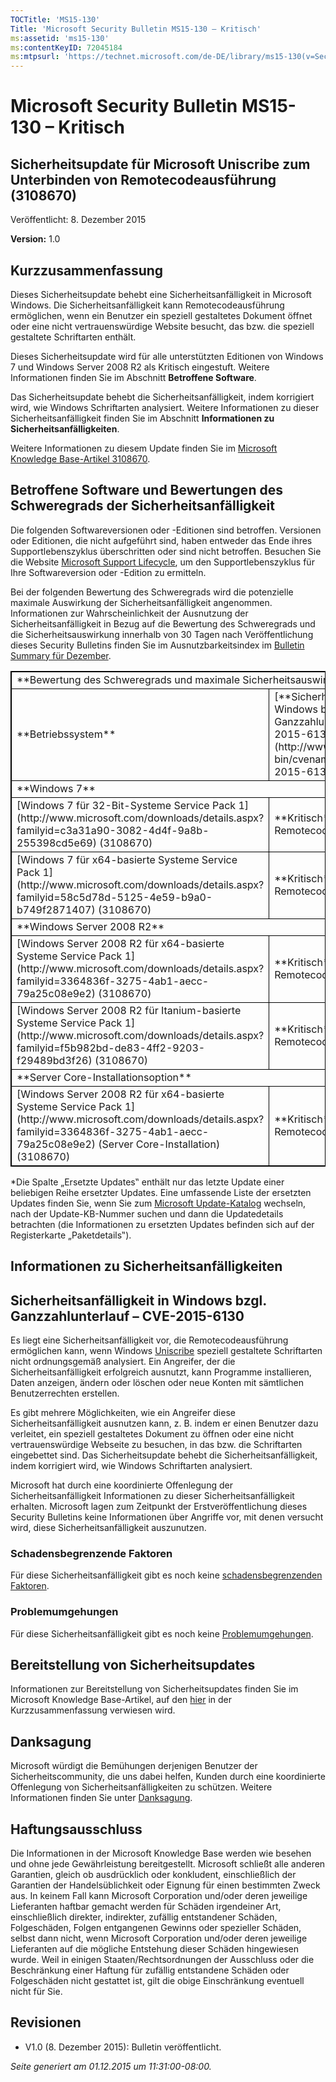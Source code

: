 ```yaml
---
TOCTitle: 'MS15-130'
Title: 'Microsoft Security Bulletin MS15-130 – Kritisch'
ms:assetid: 'ms15-130'
ms:contentKeyID: 72045184
ms:mtpsurl: 'https://technet.microsoft.com/de-DE/library/ms15-130(v=Security.10)'
---
```


Microsoft Security Bulletin MS15-130 – Kritisch
===============================================

Sicherheitsupdate für Microsoft Uniscribe zum Unterbinden von Remotecodeausführung (3108670)
--------------------------------------------------------------------------------------------

Veröffentlicht: 8. Dezember 2015

**Version:** 1.0

Kurzzusammenfassung
-------------------

Dieses Sicherheitsupdate behebt eine Sicherheitsanfälligkeit in Microsoft Windows. Die Sicherheitsanfälligkeit kann Remotecodeausführung ermöglichen, wenn ein Benutzer ein speziell gestaltetes Dokument öffnet oder eine nicht vertrauenswürdige Website besucht, das bzw. die speziell gestaltete Schriftarten enthält.

Dieses Sicherheitsupdate wird für alle unterstützten Editionen von Windows 7 und Windows Server 2008 R2 als Kritisch eingestuft. Weitere Informationen finden Sie im Abschnitt **Betroffene Software**.

Das Sicherheitsupdate behebt die Sicherheitsanfälligkeit, indem korrigiert wird, wie Windows Schriftarten analysiert. Weitere Informationen zu dieser Sicherheitsanfälligkeit finden Sie im Abschnitt **Informationen zu Sicherheitsanfälligkeiten**.

Weitere Informationen zu diesem Update finden Sie im [Microsoft Knowledge Base-Artikel 3108670](https://support.microsoft.com/de-de/kb/3108670).

Betroffene Software und Bewertungen des Schweregrads der Sicherheitsanfälligkeit
--------------------------------------------------------------------------------

Die folgenden Softwareversionen oder -Editionen sind betroffen. Versionen oder Editionen, die nicht aufgeführt sind, haben entweder das Ende ihres Supportlebenszyklus überschritten oder sind nicht betroffen. Besuchen Sie die Website [Microsoft Support Lifecycle](http://support.microsoft.com/lifecycle), um den Supportlebenszyklus für Ihre Softwareversion oder -Edition zu ermitteln.

Bei der folgenden Bewertung des Schweregrads wird die potenzielle maximale Auswirkung der Sicherheitsanfälligkeit angenommen. Informationen zur Wahrscheinlichkeit der Ausnutzung der Sicherheitsanfälligkeit in Bezug auf die Bewertung des Schweregrads und die Sicherheitsauswirkung innerhalb von 30 Tagen nach Veröffentlichung dieses Security Bulletins finden Sie im Ausnutzbarkeitsindex im [Bulletin Summary für Dezember](https://technet.microsoft.com/de-de/library/security/ms15-dec).

<p> </p>
<table style="border:1px solid black;">
<tr>
<td style="border:1px solid black;" colspan="3">
**Bewertung des Schweregrads und maximale Sicherheitsauswirkung nach betroffener Software**
</td>
</tr>
<tr>
<td style="border:1px solid black;">
**Betriebssystem**
</td>
<td style="border:1px solid black;">
[**Sicherheitsanfälligkeit in Windows bzgl. Ganzzahlunterlauf – CVE-2015-6130**](http://www.cve.mitre.org/cgi-bin/cvename.cgi?name=cve-2015-6130)
</td>
<td style="border:1px solid black;">
**Ersetzte Updates***
</td>
</tr>
<tr>
<td style="border:1px solid black;" colspan="3">
**Windows 7**
</td>
</tr>
<tr>
<td style="border:1px solid black;">
[Windows 7 für 32-Bit-Systeme Service Pack 1](http://www.microsoft.com/downloads/details.aspx?familyid=c3a31a90-3082-4d4f-9a8b-255398cd5e69)  
(3108670)
</td>
<td style="border:1px solid black;">
**Kritisch**  
Remotecodeausführung
</td>
<td style="border:1px solid black;">
2957509 in [MS14-036](https://technet.microsoft.com/de-de/library/security/ms14-036)
</td>
</tr>
<tr>
<td style="border:1px solid black;">
[Windows 7 für x64-basierte Systeme Service Pack 1](http://www.microsoft.com/downloads/details.aspx?familyid=58c5d78d-5125-4e59-b9a0-b749f2871407)  
(3108670)
</td>
<td style="border:1px solid black;">
**Kritisch**  
Remotecodeausführung
</td>
<td style="border:1px solid black;">
2957509 in [MS14-036](https://technet.microsoft.com/de-de/library/security/ms14-036)
</td>
</tr>
<tr>
<td style="border:1px solid black;" colspan="3">
**Windows Server 2008 R2**
</td>
</tr>
<tr>
<td style="border:1px solid black;">
[Windows Server 2008 R2 für x64-basierte Systeme Service Pack 1](http://www.microsoft.com/downloads/details.aspx?familyid=3364836f-3275-4ab1-aecc-79a25c08e9e2)  
(3108670)
</td>
<td style="border:1px solid black;">
**Kritisch**  
Remotecodeausführung
</td>
<td style="border:1px solid black;">
2957509 in [MS14-036](https://technet.microsoft.com/de-de/library/security/ms14-036)
</td>
</tr>
<tr>
<td style="border:1px solid black;">
[Windows Server 2008 R2 für Itanium-basierte Systeme Service Pack 1](http://www.microsoft.com/downloads/details.aspx?familyid=f5b982bd-de83-4ff2-9203-f29489bd3f26)  
(3108670)
</td>
<td style="border:1px solid black;">
**Kritisch**  
Remotecodeausführung
</td>
<td style="border:1px solid black;">
2957509 in [MS14-036](https://technet.microsoft.com/de-de/library/security/ms14-036)
</td>
</tr>
<tr>
<td style="border:1px solid black;" colspan="3">
**Server Core-Installationsoption**
</td>
</tr>
<tr>
<td style="border:1px solid black;">
[Windows Server 2008 R2 für x64-basierte Systeme Service Pack 1](http://www.microsoft.com/downloads/details.aspx?familyid=3364836f-3275-4ab1-aecc-79a25c08e9e2) (Server Core-Installation)  
(3108670)
</td>
<td style="border:1px solid black;">
**Kritisch**  
Remotecodeausführung
</td>
<td style="border:1px solid black;">
2957509 in [MS14-036](https://technet.microsoft.com/de-de/library/security/ms14-036)
</td>
</tr>
</table>
 
\*Die Spalte „Ersetzte Updates‟ enthält nur das letzte Update einer beliebigen Reihe ersetzter Updates. Eine umfassende Liste der ersetzten Updates finden Sie, wenn Sie zum [Microsoft Update-Katalog](http://catalog.update.microsoft.com/v7/site/home.aspx) wechseln, nach der Update-KB-Nummer suchen und dann die Updatedetails betrachten (die Informationen zu ersetzten Updates befinden sich auf der Registerkarte „Paketdetails‟).

Informationen zu Sicherheitsanfälligkeiten
------------------------------------------

Sicherheitsanfälligkeit in Windows bzgl. Ganzzahlunterlauf – CVE-2015-6130
--------------------------------------------------------------------------

Es liegt eine Sicherheitsanfälligkeit vor, die Remotecodeausführung ermöglichen kann, wenn Windows [Uniscribe](https://technet.microsoft.com/de-de/library/security/dn848375.aspx) speziell gestaltete Schriftarten nicht ordnungsgemäß analysiert. Ein Angreifer, der die Sicherheitsanfälligkeit erfolgreich ausnutzt, kann Programme installieren, Daten anzeigen, ändern oder löschen oder neue Konten mit sämtlichen Benutzerrechten erstellen.

Es gibt mehrere Möglichkeiten, wie ein Angreifer diese Sicherheitsanfälligkeit ausnutzen kann, z. B. indem er einen Benutzer dazu verleitet, ein speziell gestaltetes Dokument zu öffnen oder eine nicht vertrauenswürdige Webseite zu besuchen, in das bzw. die Schriftarten eingebettet sind. Das Sicherheitsupdate behebt die Sicherheitsanfälligkeit, indem korrigiert wird, wie Windows Schriftarten analysiert.

Microsoft hat durch eine koordinierte Offenlegung der Sicherheitsanfälligkeit Informationen zu dieser Sicherheitsanfälligkeit erhalten. Microsoft lagen zum Zeitpunkt der Erstveröffentlichung dieses Security Bulletins keine Informationen über Angriffe vor, mit denen versucht wird, diese Sicherheitsanfälligkeit auszunutzen.

### Schadensbegrenzende Faktoren

Für diese Sicherheitsanfälligkeit gibt es noch keine [schadensbegrenzenden Faktoren](https://technet.microsoft.com/de-de/library/security/dn848375.aspx).

### Problemumgehungen

Für diese Sicherheitsanfälligkeit gibt es noch keine [Problemumgehungen](https://technet.microsoft.com/de-de/library/security/dn848375.aspx).

Bereitstellung von Sicherheitsupdates
-------------------------------------

Informationen zur Bereitstellung von Sicherheitsupdates finden Sie im Microsoft Knowledge Base-Artikel, auf den [hier](https://technet.microsoft.com/de-DE/library////c(v=Security.10)) in der Kurzzusammenfassung verwiesen wird.

Danksagung
----------

Microsoft würdigt die Bemühungen derjenigen Benutzer der Sicherheitscommunity, die uns dabei helfen, Kunden durch eine koordinierte Offenlegung von Sicherheitsanfälligkeiten zu schützen. Weitere Informationen finden Sie unter [Danksagung](https://technet.microsoft.com/de-de/library/security/dn903755.aspx).

Haftungsausschluss
------------------

Die Informationen in der Microsoft Knowledge Base werden wie besehen und ohne jede Gewährleistung bereitgestellt. Microsoft schließt alle anderen Garantien, gleich ob ausdrücklich oder konkludent, einschließlich der Garantien der Handelsüblichkeit oder Eignung für einen bestimmten Zweck aus. In keinem Fall kann Microsoft Corporation und/oder deren jeweilige Lieferanten haftbar gemacht werden für Schäden irgendeiner Art, einschließlich direkter, indirekter, zufällig entstandener Schäden, Folgeschäden, Folgen entgangenen Gewinns oder spezieller Schäden, selbst dann nicht, wenn Microsoft Corporation und/oder deren jeweilige Lieferanten auf die mögliche Entstehung dieser Schäden hingewiesen wurde. Weil in einigen Staaten/Rechtsordnungen der Ausschluss oder die Beschränkung einer Haftung für zufällig entstandene Schäden oder Folgeschäden nicht gestattet ist, gilt die obige Einschränkung eventuell nicht für Sie.

Revisionen
----------

-   V1.0 (8. Dezember 2015): Bulletin veröffentlicht.

*Seite generiert am 01.12.2015 um 11:31:00-08:00.*
